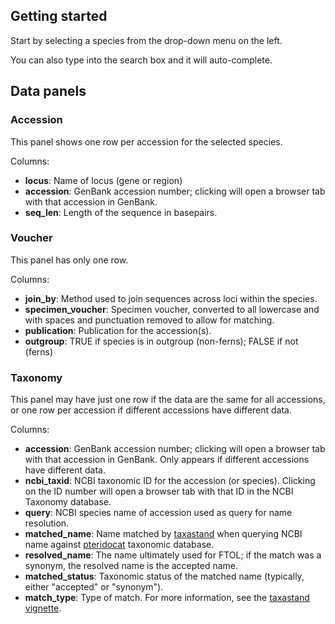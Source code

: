 ## Getting started

Start by selecting a species from the drop-down menu on the left.

You can also type into the search box and it will auto-complete.

## Data panels

### Accession

This panel shows one row per accession for the selected species. 

Columns:
- **locus**: Name of locus (gene or region)
- **accession**: GenBank accession number; clicking will open a browser tab with that accession in GenBank.
- **seq_len**: Length of the sequence in basepairs.

### Voucher

This panel has only one row.

Columns:
- **join_by**: Method used to join sequences across loci within the species.
- **specimen_voucher**: Specimen voucher, converted to all lowercase and with spaces and punctuation removed to allow for matching.
- **publication**: Publication for the accession(s).
- **outgroup**: TRUE if species is in outgroup (non-ferns); FALSE if not (ferns)

### Taxonomy

This panel may have just one row if the data are the same for all accessions, or one row per accession if different accessions have different data.

Columns:
- **accession**: GenBank accession number; clicking will open a browser tab with that accession in GenBank. Only appears if different accessions have different data.
- **ncbi_taxid**: NCBI taxonomic ID for the accession (or species). Clicking on the ID number will open a browser tab with that ID in the NCBI Taxonomy database.
- **query**: NCBI species name of accession used as query for name resolution.
- **matched_name**: Name matched by [taxastand](https://github.com/joelnitta/taxastand) when querying NCBI name against [pteridocat](https://github.com/fernphy/pteridocat) taxonomic database.
- **resolved_name**: The name ultimately used for FTOL; if the match was a synonym, the resolved name is the accepted name.
- **matched_status**: Taxonomic status of the matched name (typically, either "accepted" or "synonym").
- **match_type**: Type of match. For more information, see the [taxastand vignette](https://joelnitta.github.io/taxastand/articles/basics.html#name-matching).
